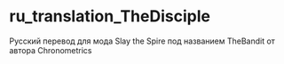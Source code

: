 # ru_translation_TheDisciple
Русский перевод для мода Slay the Spire под названием TheBandit от автора Chronometrics
